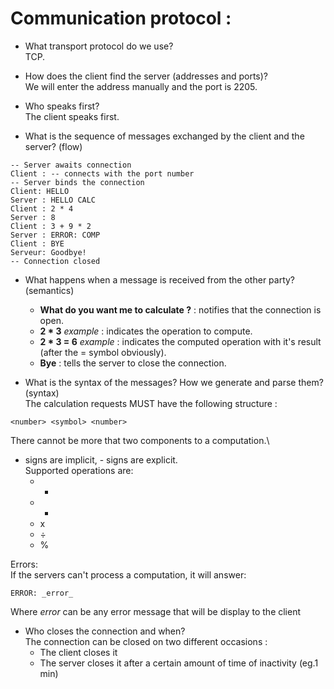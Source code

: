 # Communication protocol :

- What transport protocol do we use? \
TCP.

- How does the client find the server (addresses and ports)? \
We will enter the address manually and the port is 2205.

- Who speaks first? \
The client speaks first.

- What is the sequence of messages exchanged by the client and the server? (flow)
``` 
-- Server awaits connection
Client : -- connects with the port number
-- Server binds the connection
Client: HELLO
Server : HELLO CALC
Client : 2 * 4
Server : 8
Client : 3 + 9 * 2
Server : ERROR: COMP
Client : BYE
Serveur: Goodbye!
-- Connection closed
```
- What happens when a message is received from the other party? (semantics)
    - **What do you want me to calculate ?** : notifies that the connection is open.
    - **2 * 3** *example* : indicates the operation to compute.
    - **2 * 3 = 6** *example* : indicates the computed operation with it's result (after the = symbol obviously).
    - **Bye** : tells the server to close the connection.

- What is the syntax of the messages? How we generate and parse them? (syntax) \
The calculation requests MUST have the following structure : 
``` 
<number> <symbol> <number>
```
There cannot be more that two components to a computation.\
+ signs are implicit, - signs are explicit.\
Supported operations are:
    - +
    - -
    - x
    - ÷
    - %

Errors:\
If the servers can't process a computation, it will answer:
```
ERROR: _error_
```
Where _error_ can be any error message that will be display to the client

- Who closes the connection and when? \
The connection can be closed on two different occasions :
    - The client closes it
    - The server closes it after a certain amount of time of inactivity (eg.1 min)
